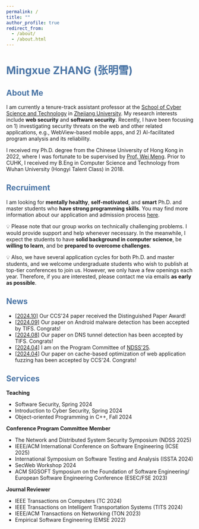 ```yaml
---
permalink: /
title: ""
author_profile: true
redirect_from: 
  - /about/
  - /about.html
---
```

# <font color="#4974a5">Mingxue ZHANG (张明雪)</font>

## <font color="#4974a5">About Me</font>

I am currently a tenure-track assistant professor at the [School of Cyber Science and Technology](https://icsr.zju.edu.cn) in [Zhejiang University](https://www.zju.edu.cn). My research interests include **web security** and **software security**. Recently, I have been focusing on 1) investigating security threats on the web and other related applications, e.g., WebView-based mobile apps, and 2) AI-facilitated program analysis and its reliability.

I received my Ph.D. degree from the Chinese University of Hong Kong in 2022, where I was fortunate to be supervised by [Prof. Wei Meng](https://www.cse.cuhk.edu.hk/~wei). Prior to CUHK, I received my B.Eng in Computer Science and Technology from Wuhan University (Hongyi Talent Class) in 2018.

## <font color="#4974a5">Recruiment</font>

I am looking for **mentally healthy**, **self-motivated**, and **smart** Ph.D. and master students who **have strong programming skills**. You may find more information about our application and admission process [here](https://mp.weixin.qq.com/s/iijmFFZaEUYQKaRiIMTrKw).  

💡 Please note that our group works on technically challenging problems. I would provide support and help whenever necessary. In the meanwhile, I expect the students to have **solid background in computer science**, be **willing to learn**, and be **prepared to overcome challenges**. 

💡 Also, we have several application cycles for both Ph.D. and master students, and we welcome undergraduate students who wish to publish at top-tier conferences to join us. However, we only have a few openings each year. Therefore, if you are interested, please contact me via emails **as early as possible**.

## <font color="#4974a5">News</font>

- <ins>[2024.10]</ins> Our CCS'24 paper received the Distinguished Paper Award!
- <ins>[2024.09]</ins> Our paper on Android malware detection has been accepted by TIFS. Congrats!
- <ins>[2024.08]</ins> Our paper on DNS tunnel detection has been accepted by TIFS. Congrats!
- <ins>[2024.04]</ins> I am on the Program Committee of [NDSS'25](https://www.ndss-symposium.org/ndss2025/).
- <ins>[2024.04]</ins> Our paper on cache-based optimization of web application fuzzing has been accepted by CCS'24. Congrats!

## <font color="#4974a5">Services</font>

**Teaching**
- Software Security, Spring 2024
- Introduction to Cyber Security, Spring 2024
- Object-oriented Programming in C++, Fall 2024

**Conference Program Committee Member**
- The Network and Distributed System Security Symposium (NDSS 2025)
- IEEE/ACM International Conference on Software Engineering (ICSE 2025)
- International Symposium on Software Testing and Analysis (ISSTA 2024)
- SecWeb Workshop 2024
- ACM SIGSOFT Symposium on the Foundation of Software Engineering/ European Software Engineering Conference (ESEC/FSE 2023)

**Journal Reviewer**
- IEEE Transactions on Computers (TC 2024)
- IEEE Transactions on Intelligent Transportation Systems (TITS 2024)
- IEEE/ACM Transactions on Networking (TON 2023)
- Empirical Software Engineering (EMSE 2022)
